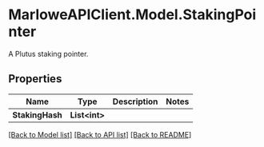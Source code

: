 # MarloweAPIClient.Model.StakingPointer
A Plutus staking pointer.

## Properties

Name | Type | Description | Notes
------------ | ------------- | ------------- | -------------
**StakingHash** | **List&lt;int&gt;** |  | 

[[Back to Model list]](../README.md#documentation-for-models) [[Back to API list]](../README.md#documentation-for-api-endpoints) [[Back to README]](../README.md)

